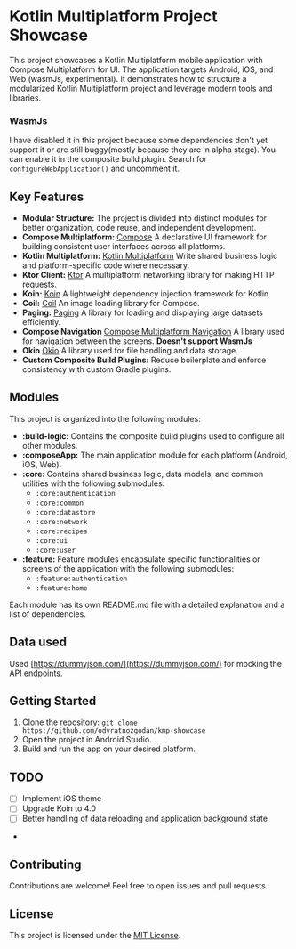 # Kotlin Multiplatform Project Showcase

This project showcases a Kotlin Multiplatform mobile application with Compose Multiplatform for UI. The application targets Android, iOS, and Web (wasmJs, experimental). It demonstrates how to structure a modularized Kotlin Multiplatform project and leverage modern tools and libraries.

### WasmJs
I have disabled it in this project because some dependencies don't yet support it or are still buggy(mostly because they are in alpha stage).
You can enable it in the composite build plugin. Search for `configureWebApplication()` and uncomment it.  

## Key Features

* **Modular Structure:** The project is divided into distinct modules for better organization, code reuse, and independent development.
* **Compose Multiplatform:** [Compose](https://developer.android.com/jetpack/compose) A declarative UI framework for building consistent user interfaces across all platforms.
* **Kotlin Multiplatform:** [Kotlin Multiplatform](https://kotlinlang.org/docs/multiplatform.html) Write shared business logic and platform-specific code where necessary.
* **Ktor Client:** [Ktor](https://ktor.io/) A multiplatform networking library for making HTTP requests.
* **Koin:** [Koin](https://insert-koin.io/) A lightweight dependency injection framework for Kotlin.
* **Coil:** [Coil](https://coil-kt.github.io/coil/) An image loading library for Compose.
* **Paging:** [Paging](https://developer.android.com/topic/libraries/architecture/paging) A library for loading and displaying large datasets efficiently.
* **Compose Navigation** [Compose Multiplatform Navigation](https://www.jetbrains.com/help/kotlin-multiplatform-dev/compose-navigation-routing.html) A library used for navigation between the screens. **Doesn't support WasmJs**
* **Okio** [Okio](https://square.github.io/okio/) A library used for file handling and data storage.
* **Custom Composite Build Plugins:** Reduce boilerplate and enforce consistency with custom Gradle plugins.

## Modules

This project is organized into the following modules:

* **:build-logic:** Contains the composite build plugins used to configure all other modules.
* **:composeApp:** The main application module for each platform (Android, iOS, Web).
* **:core:** Contains shared business logic, data models, and common utilities with the following submodules:
    *  `:core:authentication`
    *  `:core:common`
    *  `:core:datastore`
    *  `:core:network`
    *  `:core:recipes`
    *  `:core:ui`
    *  `:core:user`
* **:feature:** Feature modules encapsulate specific functionalities or screens of the application with the following submodules:
    * `:feature:authentication`
    * `:feature:home`

Each module has its own README.md file with a detailed explanation and a list of dependencies.

## Data used

Used [https://dummyjson.com/](https://dummyjson.com/) for mocking the API endpoints.

## Getting Started

1. Clone the repository: `git clone https://github.com/odvratnozgodan/kmp-showcase`
2. Open the project in Android Studio.
3. Build and run the app on your desired platform.

## TODO
- [ ] Implement iOS theme
- [ ] Upgrade Koin to 4.0
- [ ] Better handling of data reloading and application background state
- 

## Contributing

Contributions are welcome! Feel free to open issues and pull requests.

## License

This project is licensed under the [MIT License](https://opensource.org/license/mit).
